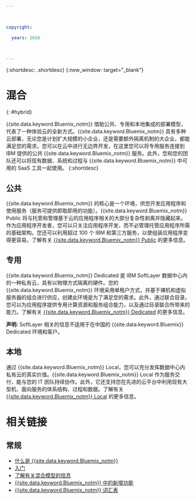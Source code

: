 ```yaml
---

 

copyright:

  years: 2016

 

---
```


{:shortdesc: .shortdesc}
{:new_window: target="_blank"}

# 混合
{: #hybrid}

{{site.data.keyword.Bluemix_notm}} 借助公共、专用和本地集成的部署模型，代表了一种体验云的全新方式。{{site.data.keyword.Bluemix_notm}} 具有多种云部署，无论您是计划扩大规模的小企业，还是需要额外隔离机制的大企业，都能满足您的需求。您可以在云中进行无边界开发，在这里您可以将专用服务连接到 IBM 提供的公共 {{site.data.keyword.Bluemix_notm}} 服务。此外，您和您的团队还可以将现有数据、系统和过程与 {{site.data.keyword.Bluemix_notm}} 中可用的 SaaS 工具一起使用。
{:shortdesc}

## 公共

{{site.data.keyword.Bluemix_notm}} 的核心是一个环境，供您开发应用程序和使用服务（服务可提供即取即用的功能）。{{site.data.keyword.Bluemix_notm}} Public 将与托管和管理基于云的应用程序相关的大部分复杂性剥离并隐藏起来。作为应用程序开发者，您可以只关注应用程序开发，而不必管理托管应用程序所需的基础架构。您还可以利用超过 100 个 IBM 和第三方服务，以使组装应用程序变得更容易。了解有关 [{{site.data.keyword.Bluemix_notm}} Public](../public/index.html) 的更多信息。

## 专用

{{site.data.keyword.Bluemix_notm}} Dedicated 是 IBM SoftLayer 数据中心内的一种私有云，具有以物理方式隔离的硬件。您的 {{site.data.keyword.Bluemix_notm}} 环境采用单租户方式，并基于裸机和虚拟服务器的组合进行供应，创建此环境是为了满足您的需求。此外，通过联合目录，您可以为应用程序提供专用计算资源和服务组合能力，以及通过目录联合所带来的能力。了解有关 [{{site.data.keyword.Bluemix_notm}} Dedicated](../dedicated/index.html) 的更多信息。

**声明:** SoftLayer 相关的信息不适用于在中国的 {{site.data.keyword.Bluemix}} Dedicated 环境和客户。 

## 本地

通过 {{site.data.keyword.Bluemix_notm}} Local，您可以充分发挥数据中心内私有云的真实价值。{{site.data.keyword.Bluemix_notm}} Local 作为服务交付，能与您的 IT 团队持续协作。此外，它还支持您在先进的云平台中利用现有大型机、面向服务的体系结构、过程和数据。了解有关 [{{site.data.keyword.Bluemix_notm}} Local](../local/index.html) 的更多信息。



# 相关链接
## 常规
* [什么是 {{site.data.keyword.Bluemix_notm}}](http://www.ibm.com/cloud-computing/bluemix/what-is-bluemix/)
* [入门](http://www.ibm.com/cloud-computing/bluemix/getting-started/)
* [了解有关混合模型的信息](http://www.ibm.com/cloud-computing/bluemix/hybrid/)
* [{{site.data.keyword.Bluemix_notm}} 中的新增功能](../whatsnew/index.html)
* [{{site.data.keyword.Bluemix_notm}} 词汇表](../overview/glossary/index.html)
